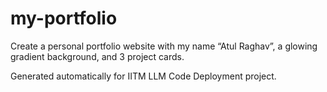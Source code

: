 # my-portfolio

Create a personal portfolio website with my name “Atul Raghav”, a glowing gradient background, and 3 project cards.

Generated automatically for IITM LLM Code Deployment project.